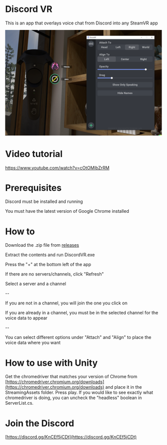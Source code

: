 # Discord VR
This is an app that overlays voice chat from Discord into any SteamVR app

![](https://github.com/designeerlabs/discord-vr/blob/main/DiscordVRScreenshot0.PNG)

# Video tutorial
https://www.youtube.com/watch?v=cOtOMIbZrRM

# Prerequisites
Discord must be installed and running

You must have the latest version of Google Chrome installed

# How to
Download the .zip file from [releases](https://github.com/designeerlabs/discord-vr/releases)

Extract the contents and run DiscordVR.exe

Press the "+" at the bottom left of the app

If there are no servers/channels, click "Refresh"

Select a server and a channel

--

If you are not in a channel, you will join the one you click on

If you are already in a channel, you must be in the selected channel for the voice data to appear

--

You can select different options under "Attach" and "Align" to place the voice data where you want

# How to use with Unity
Get the chromedriver that matches your version of Chrome from [https://chromedriver.chromium.org/downloads](https://chromedriver.chromium.org/downloads) and place it in the StreamingAssets folder. Press play. If you would like to see exactly what chromedriver is doing, you can uncheck the "headless" boolean in ServerList.cs.

# Join the Discord
[https://discord.gg/KnCEf5jCDt](https://discord.gg/KnCEf5jCDt)
